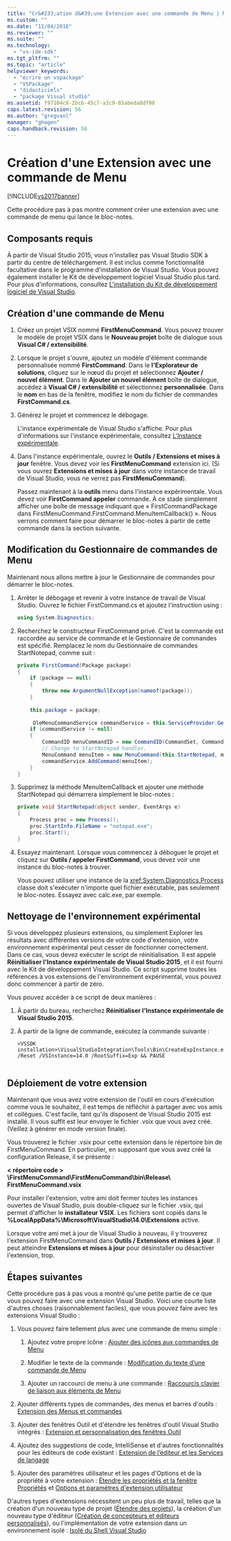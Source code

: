 ```yaml
---
title: "Cr&#233;ation d&#39;une Extension avec une commande de Menu | Microsoft Docs"
ms.custom: ""
ms.date: "11/04/2016"
ms.reviewer: ""
ms.suite: ""
ms.technology: 
  - "vs-ide-sdk"
ms.tgt_pltfrm: ""
ms.topic: "article"
helpviewer_keywords: 
  - "écrire un vspackage"
  - "VSPackage"
  - "didacticiels"
  - "package Visual studio"
ms.assetid: f97104c8-2bcb-45c7-a3c9-85abeda8df98
caps.latest.revision: 56
ms.author: "gregvanl"
manager: "ghogen"
caps.handback.revision: 56
---
```

# Cr&#233;ation d&#39;une Extension avec une commande de Menu
[!INCLUDE[vs2017banner](../code-quality/includes/vs2017banner.md)]

Cette procédure pas à pas montre comment créer une extension avec une commande de menu qui lance le bloc\-notes.  
  
## Composants requis  
 À partir de Visual Studio 2015, vous n'installez pas Visual Studio SDK à partir du centre de téléchargement. Il est inclus comme fonctionnalité facultative dans le programme d'installation de Visual Studio. Vous pouvez également installer le Kit de développement logiciel Visual Studio plus tard. Pour plus d'informations, consultez [L'installation du Kit de développement logiciel de Visual Studio](../extensibility/installing-the-visual-studio-sdk.md).  
  
## Création d'une commande de Menu  
  
1.  Créez un projet VSIX nommé **FirstMenuCommand**. Vous pouvez trouver le modèle de projet VSIX dans le **Nouveau projet** boîte de dialogue sous **Visual C\# \/ extensibilité**.  
  
2.  Lorsque le projet s'ouvre, ajoutez un modèle d'élément commande personnalisée nommé **FirstCommand**. Dans le **l'Explorateur de solutions**, cliquez sur le nœud du projet et sélectionnez **Ajouter \/ nouvel élément**. Dans le **Ajouter un nouvel élément** boîte de dialogue, accédez à **Visual C\# \/ extensibilité** et sélectionnez **personnalisée**. Dans le **nom** en bas de la fenêtre, modifiez le nom du fichier de commandes **FirstCommand.cs**.  
  
3.  Générez le projet et commencez le débogage.  
  
     L'instance expérimentale de Visual Studio s'affiche. Pour plus d'informations sur l'instance expérimentale, consultez [L'Instance expérimentale](../extensibility/the-experimental-instance.md).  
  
4.  Dans l'instance expérimentale, ouvrez le  **Outils \/ Extensions et mises à jour** fenêtre. Vous devez voir les **FirstMenuCommand** extension ici. \(Si vous ouvrez **Extensions et mises à jour** dans votre instance de travail de Visual Studio, vous ne verrez pas **FirstMenuCommand**\).  
  
     Passez maintenant à la **outils** menu dans l'instance expérimentale. Vous devez voir **FirstCommand appeler** commande. À ce stade simplement afficher une boîte de message indiquant que « FirstCommandPackage dans FirstMenuCommand.FirstCommand.MenuItemCallback\(\) ». Nous verrons comment faire pour démarrer le bloc\-notes à partir de cette commande dans la section suivante.  
  
## Modification du Gestionnaire de commandes de Menu  
 Maintenant nous allons mettre à jour le Gestionnaire de commandes pour démarrer le bloc\-notes.  
  
1.  Arrêter le débogage et revenir à votre instance de travail de Visual Studio. Ouvrez le fichier FirstCommand.cs et ajoutez l'instruction using :  
  
    ```c#  
    using System.Diagnostics;  
    ```  
  
2.  Recherchez le constructeur FirstCommand privé. C'est la commande est raccordée au service de commande et le Gestionnaire de commandes est spécifié. Remplacez le nom du Gestionnaire de commandes StartNotepad, comme suit :  
  
    ```c#  
    private FirstCommand(Package package)  
    {  
        if (package == null)  
        {  
            throw new ArgumentNullException(nameof(package));  
        }  
  
        this.package = package;  
  
         OleMenuCommandService commandService = this.ServiceProvider.GetService(typeof(IMenuCommandService)) as OleMenuCommandService;  
        if (commandService != null)  
        {  
            CommandID menuCommandID = new CommandID(CommandSet, CommandId);  
            // Change to StartNotepad handler.  
            MenuCommand menuItem = new MenuCommand(this.StartNotepad, menuCommandID);  
            commandService.AddCommand(menuItem);  
        }  
    }  
    ```  
  
3.  Supprimez la méthode MenuItemCallback et ajouter une méthode StartNotepad qui démarrera simplement le bloc\-notes :  
  
    ```c#  
    private void StartNotepad(object sender, EventArgs e)  
    {  
        Process proc = new Process();  
        proc.StartInfo.FileName = "notepad.exe";  
        proc.Start();  
    }  
    ```  
  
4.  Essayez maintenant. Lorsque vous commencez à déboguer le projet et cliquez sur **Outils \/ appeler FirstCommand**, vous devez voir une instance du bloc\-notes à trouver.  
  
     Vous pouvez utiliser une instance de la <xref:System.Diagnostics.Process> classe doit s'exécuter n'importe quel fichier exécutable, pas seulement le bloc\-notes. Essayez avec calc.exe, par exemple.  
  
## Nettoyage de l'environnement expérimental  
 Si vous développez plusieurs extensions, ou simplement Explorer les résultats avec différentes versions de votre code d'extension, votre environnement expérimental peut cesser de fonctionner correctement. Dans ce cas, vous devez exécuter le script de réinitialisation. Il est appelé **Réinitialiser l'Instance expérimentale de Visual Studio 2015**, et il est fourni avec le Kit de développement Visual Studio. Ce script supprime toutes les références à vos extensions de l'environnement expérimental, vous pouvez donc commencer à partir de zéro.  
  
 Vous pouvez accéder à ce script de deux manières :  
  
1.  À partir du bureau, recherchez **Réinitialiser l'Instance expérimentale de Visual Studio 2015**.  
  
2.  À partir de la ligne de commande, exécutez la commande suivante :  
  
    ```  
    <VSSDK installation>\VisualStudioIntegration\Tools\Bin\CreateExpInstance.exe /Reset /VSInstance=14.0 /RootSuffix=Exp && PAUSE  
  
    ```  
  
## Déploiement de votre extension  
 Maintenant que vous avez votre extension de l'outil en cours d'exécution comme vous le souhaitez, il est temps de réfléchir à partager avec vos amis et collègues. C'est facile, tant qu'ils disposent de Visual Studio 2015 est installé. Il vous suffit est leur envoyer le fichier .vsix que vous avez créé. \(Veillez à générer en mode version finale\).  
  
 Vous trouverez le fichier .vsix pour cette extension dans le répertoire bin de FirstMenuCommand. En particulier, en supposant que vous avez créé la configuration Release, il se présente :  
  
 **\< répertoire code \> \\FirstMenuCommand\\FirstMenuCommand\\bin\\Release\\ FirstMenuCommand.vsix**  
  
 Pour installer l'extension, votre ami doit fermer toutes les instances ouvertes de Visual Studio, puis double\-cliquez sur le fichier .vsix, qui permet d'afficher le **installateur VSIX**. Les fichiers sont copiés dans le **%LocalAppData%\\Microsoft\\VisualStudio\\14.0\\Extensions** active.  
  
 Lorsque votre ami met à jour de Visual Studio à nouveau, il y trouverez l'extension FirstMenuCommand dans **Outils \/ Extensions et mises à jour**. Il peut atteindre **Extensions et mises à jour** pour désinstaller ou désactiver l'extension, trop.  
  
## Étapes suivantes  
 Cette procédure pas à pas vous a montré qu'une petite partie de ce que vous pouvez faire avec une extension Visual Studio. Voici une courte liste d'autres choses \(raisonnablement faciles\), que vous pouvez faire avec les extensions Visual Studio :  
  
1.  Vous pouvez faire tellement plus avec une commande de menu simple :  
  
    1.  Ajoutez votre propre icône : [Ajouter des icônes aux commandes de Menu](../extensibility/adding-icons-to-menu-commands.md)  
  
    2.  Modifier le texte de la commande : [Modification du texte d’une commande de Menu](../extensibility/changing-the-text-of-a-menu-command.md)  
  
    3.  Ajouter un raccourci de menu à une commande : [Raccourcis clavier de liaison aux éléments de Menu](../extensibility/binding-keyboard-shortcuts-to-menu-items.md)  
  
2.  Ajouter différents types de commandes, des menus et barres d'outils : [Extension des Menus et commandes](../extensibility/extending-menus-and-commands.md)  
  
3.  Ajouter des fenêtres Outil et d'étendre les fenêtres d'outil Visual Studio intégrés : [Extension et personnalisation des fenêtres Outil](../extensibility/extending-and-customizing-tool-windows.md)  
  
4.  Ajoutez des suggestions de code, IntelliSense et d'autres fonctionnalités pour les éditeurs de code existant : [Extension de l’éditeur et les Services de langage](../extensibility/extending-the-editor-and-language-services.md)  
  
5.  Ajouter des paramètres utilisateur et les pages d'Options et de la propriété à votre extension : [Étendre les propriétés et la fenêtre Propriétés](../extensibility/extending-properties-and-the-property-window.md) et [Options et paramètres d'extension utilisateur](../extensibility/extending-user-settings-and-options.md)  
  
 D'autres types d'extensions nécessitent un peu plus de travail, telles que la création d'un nouveau type de projet \([Étendre des projets](../extensibility/extending-projects.md)\), la création d'un nouveau type d'éditeur \([Création de concepteurs et éditeurs personnalisés](../extensibility/creating-custom-editors-and-designers.md)\), ou l'implémentation de votre extension dans un environnement isolé : [Isolé du Shell Visual Studio](../extensibility/visual-studio-isolated-shell.md)